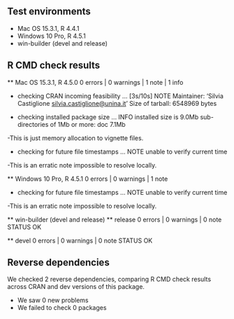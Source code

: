 ## Test environments
* Mac OS 15.3.1, R 4.4.1
* Windows 10 Pro, R 4.5.1
* win-builder (devel and release)

## R CMD check results

** Mac OS 15.3.1, R 4.5.0
0 errors | 0 warnings | 1 note | 1 info

* checking CRAN incoming feasibility ... [3s/10s] NOTE
Maintainer: ‘Silvia Castiglione <silvia.castiglione@unina.it>’
Size of tarball: 6548969 bytes

* checking installed package size ... INFO
  installed size is  9.0Mb
  sub-directories of 1Mb or more:
    doc   7.1Mb
    
-This is just memory allocation to vignette files.


* checking for future file timestamps ... NOTE
unable to verify current time

-This is an erratic note impossible to resolve locally.



** Windows 10 Pro, R 4.5.1
0 errors | 0 warnings | 1 note

* checking for future file timestamps ... NOTE
unable to verify current time

-This is an erratic note impossible to resolve locally.



** win-builder (devel and release)
** release
0 errors | 0 warnings | 0 note
STATUS OK


** devel
0 errors | 0 warnings | 0 note
STATUS OK

## Reverse dependencies

We checked 2 reverse dependencies, comparing R CMD check results across CRAN and dev versions of this package.

 * We saw 0 new problems
 * We failed to check 0 packages

